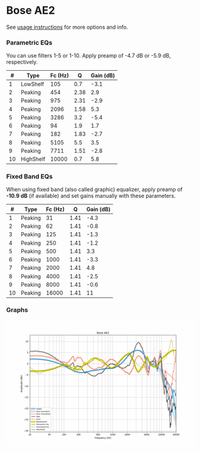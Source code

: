 # Bose AE2
See [usage instructions](https://github.com/jaakkopasanen/AutoEq#usage) for more options and info.

### Parametric EQs
You can use filters 1-5 or 1-10. Apply preamp of -4.7 dB or -5.9 dB, respectively.

|   # | Type      |   Fc (Hz) |    Q |   Gain (dB) |
|-----|-----------|-----------|------|-------------|
|   1 | LowShelf  |       105 | 0.7  |        -3.1 |
|   2 | Peaking   |       454 | 2.38 |         2.9 |
|   3 | Peaking   |       975 | 2.31 |        -2.9 |
|   4 | Peaking   |      2096 | 1.58 |         5.3 |
|   5 | Peaking   |      3286 | 3.2  |        -5.4 |
|   6 | Peaking   |        94 | 1.9  |         1.7 |
|   7 | Peaking   |       182 | 1.83 |        -2.7 |
|   8 | Peaking   |      5105 | 5.5  |         3.5 |
|   9 | Peaking   |      7711 | 1.51 |        -2.8 |
|  10 | HighShelf |     10000 | 0.7  |         5.8 |

### Fixed Band EQs
When using fixed band (also called graphic) equalizer, apply preamp of **-10.9 dB** (if available) and set gains manually with these parameters.

|   # | Type    |   Fc (Hz) |    Q |   Gain (dB) |
|-----|---------|-----------|------|-------------|
|   1 | Peaking |        31 | 1.41 |        -4.3 |
|   2 | Peaking |        62 | 1.41 |        -0.8 |
|   3 | Peaking |       125 | 1.41 |        -1.3 |
|   4 | Peaking |       250 | 1.41 |        -1.2 |
|   5 | Peaking |       500 | 1.41 |         3.3 |
|   6 | Peaking |      1000 | 1.41 |        -3.3 |
|   7 | Peaking |      2000 | 1.41 |         4.8 |
|   8 | Peaking |      4000 | 1.41 |        -2.5 |
|   9 | Peaking |      8000 | 1.41 |        -0.6 |
|  10 | Peaking |     16000 | 1.41 |        11   |

### Graphs
![](./Bose%20AE2.png)
